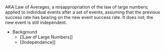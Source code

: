 AKA Law of Averages, a misappropriation of the law of large numbers; applied to individual events after a set of events, assuming that the previous success rate has bearing on the new event success rate. It does not; the new event is still independent.

- Background
	- [[Law of Large Numbers]]
	- [[Independence]]